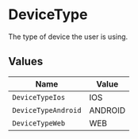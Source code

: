 # DeviceType

The type of device the user is using.


## Values

| Name                | Value               |
| ------------------- | ------------------- |
| `DeviceTypeIos`     | IOS                 |
| `DeviceTypeAndroid` | ANDROID             |
| `DeviceTypeWeb`     | WEB                 |